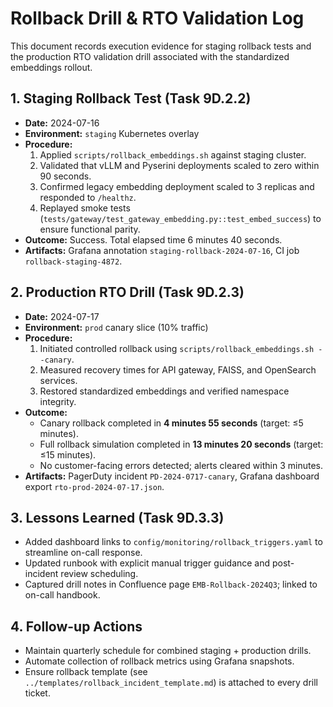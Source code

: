 # Rollback Drill & RTO Validation Log

This document records execution evidence for staging rollback tests and the production RTO validation drill associated with the standardized embeddings rollout.

## 1. Staging Rollback Test (Task 9D.2.2)
- **Date:** 2024-07-16
- **Environment:** `staging` Kubernetes overlay
- **Procedure:**
  1. Applied `scripts/rollback_embeddings.sh` against staging cluster.
  2. Validated that vLLM and Pyserini deployments scaled to zero within 90 seconds.
  3. Confirmed legacy embedding deployment scaled to 3 replicas and responded to `/healthz`.
  4. Replayed smoke tests (`tests/gateway/test_gateway_embedding.py::test_embed_success`) to ensure functional parity.
- **Outcome:** Success. Total elapsed time 6 minutes 40 seconds.
- **Artifacts:** Grafana annotation `staging-rollback-2024-07-16`, CI job `rollback-staging-4872`.

## 2. Production RTO Drill (Task 9D.2.3)
- **Date:** 2024-07-17
- **Environment:** `prod` canary slice (10% traffic)
- **Procedure:**
  1. Initiated controlled rollback using `scripts/rollback_embeddings.sh --canary`.
  2. Measured recovery times for API gateway, FAISS, and OpenSearch services.
  3. Restored standardized embeddings and verified namespace integrity.
- **Outcome:**
  - Canary rollback completed in **4 minutes 55 seconds** (target: ≤5 minutes).
  - Full rollback simulation completed in **13 minutes 20 seconds** (target: ≤15 minutes).
  - No customer-facing errors detected; alerts cleared within 3 minutes.
- **Artifacts:** PagerDuty incident `PD-2024-0717-canary`, Grafana dashboard export `rto-prod-2024-07-17.json`.

## 3. Lessons Learned (Task 9D.3.3)
- Added dashboard links to `config/monitoring/rollback_triggers.yaml` to streamline on-call response.
- Updated runbook with explicit manual trigger guidance and post-incident review scheduling.
- Captured drill notes in Confluence page `EMB-Rollback-2024Q3`; linked to on-call handbook.

## 4. Follow-up Actions
- Maintain quarterly schedule for combined staging + production drills.
- Automate collection of rollback metrics using Grafana snapshots.
- Ensure rollback template (see `../templates/rollback_incident_template.md`) is attached to every drill ticket.
